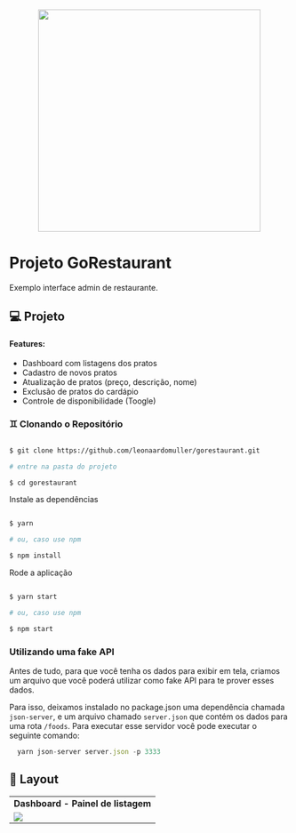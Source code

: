 <h3 align="center">
  <img src="https://user-images.githubusercontent.com/60147880/142247817-537916c5-1b95-4aa1-abd8-84e2814b273f.png" marginTop="100px" width="400px"/>
</h3> 
<h1>Projeto GoRestaurant</h1>
 Exemplo interface admin de restaurante.

## 💻 Projeto

  <h4>Features:</h4>
  <ul>
    <li>Dashboard com listagens dos pratos</li>
    <li>Cadastro de novos pratos</li>
    <li>Atualização de pratos (preço, descrição, nome)</li>
    <li>Exclusão de pratos do cardápio</li>
    <li>Controle de disponibilidade (Toogle)</li>
  </ul>

### ♊ Clonando o Repositório

```bash

$ git clone https://github.com/leonaardomuller/gorestaurant.git

# entre na pasta do projeto

$ cd gorestaurant

```

Instale as dependências

```bash

$ yarn

# ou, caso use npm

$ npm install

```

Rode a aplicação

```bash

$ yarn start

# ou, caso use npm

$ npm start

```

### Utilizando uma fake API

Antes de tudo, para que você tenha os dados para exibir em tela, criamos um arquivo que você poderá utilizar como fake API para te prover esses dados.

Para isso, deixamos instalado no package.json uma dependência chamada `json-server`, e um arquivo chamado `server.json` que contém os dados para uma rota `/foods`. Para executar esse servidor você pode executar o seguinte comando:

```js
  yarn json-server server.json -p 3333
```

## 🔖 Layout

<table>
  <tr>
    <td><strong>Dashboard - Painel de listagem</strong></td>
  <tr>

   <tr>
    <td><img src ="https://user-images.githubusercontent.com/60147880/142249358-e54a9024-b6d0-458a-94a0-c738384bb9d4.PNG"/></td>
  <tr>
</table>